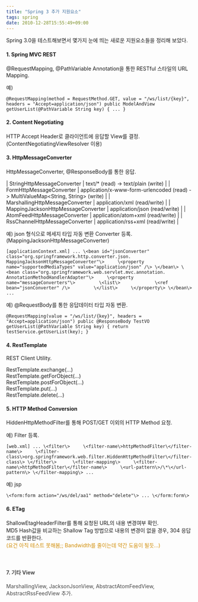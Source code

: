 ```yaml
---
title: "Spring 3 추가 지원요소"
tags: spring
date: 2010-12-28T15:55:49+09:00
---
```


Spring 3.0을 테스트해보면서 몇가지 눈에 띄는 새로운 지원요소들을 정리해 보았다.

#### **1. Spring MVC REST**
@RequestMapping, @PathVariable Annotation을 통한 RESTful 스타일의 URL Mapping.  
  
예)  

    @RequestMapping(method = RequestMethod.GET, value = "/ws/list/{key}", headers = "Accept=application/json") public ModelAndView getUserList(@PathVariable String key) { ... }

  
  

#### **2. Content Negotiating**
HTTP Accept Header로 클라이언트에 응답할 View를 결정. (ContentNegotiatingViewResolver 이용)  
  
  

#### **3. HttpMessageConverter**
HttpMessageConverter, @ResponseBody를 통한 응답.  

|  StringHttpMessageConverter |  text/\* (read) -\> text/plain (write) |
|  FormHttpMessageConverter |  application/x-www-form-urlencoded (read) -\> MultiValueMap\<String, String\> (write) |
|  MarshallingHttpMessageConverter |  application/xml (read/write) |
|  MappingJacksonHttpMessageConverter |  application/json (read/write) |
|  AtomFeedHttpMessageConverter |  application/atom+xml (read/write) |
|  RssChannelHttpMessageConverter |  application/rss+xml (read/write) |

  
예) json 형식으로 메세지 타입 자동 변환 Converter 등록. (MappingJacksonHttpMessageConverter)  

    [applicationContext.xml] ... \<bean id="jsonConverter" class="org.springframework.http.converter.json. MappingJacksonHttpMessageConverter"\>     \<property name="supportedMediaTypes" value="application/json" /\> \</bean\> \<bean class="org.springframework.web.servlet.mvc.annotation. AnnotationMethodHandlerAdapter"\>     \<property name="messageConverters"\>         \<list\>             \<ref bean="jsonConverter" /\>         \</list\>     \</property\> \</bean\> ...

  
예) @RequestBody를 통한 응답데이터 타입 자동 변환.  

    @RequestMapping(value = "/ws/list/{key}", headers = "Accept=application/json") public @ResponseBody TestVO getUserList(@PathVariable String key) { return testService.getUserList(key); }

  
  

#### **4. RestTemplate**
REST Client Utility.  

RestTemplate.exchange(...)  
RestTemplate.getForObject(...)  
RestTemplate.postForObject(...)  
RestTemplate.put(...)  
RestTemplate.delete(...)  

  
  

#### **5. HTTP Method Conversion**
HiddenHttpMethodFilter를 통해 POST/GET 이외의 HTTP Method 요청.  
  
예) Filter 등록.  

    [web.xml] ... \<filter\>     \<filter-name\>httpMethodFilter\</filter-name\>     \<filter-class\>org.springframework.web.filter.HiddenHttpMethodFilter\</filter-class\> \</filter\>      \<filter-mapping\>     \<filter-name\>httpMethodFilter\</filter-name\>     \<url-pattern\>/\*\</url-pattern\> \</filter-mapping\> ...

  
예) jsp  

    \<form:form action="/ws/del/aa1" method="delete"\> ... \</form:form\>

#### **6. ETag**

ShallowEtagHeaderFilter를 통해 요청된 URL의 내용 변경여부 확인.  
MD5 Hash값을 비교하는 Shallow Tag 방법으로 내용의 변경이 없을 경우, 304 응답코드를 반환한다.   
<font color="#d18e0a">(요건 아직 테스트 못해봄;; Bandwidth를 줄이는데 약간 도움이 될듯...)<br>
<br><br>
<font color="#474747">
<h4><strong>7. 기타 View</strong></h4>
MarshallingView, JacksonJsonView, AbstractAtomFeedView, AbstractRssFeedView 추가.<br>
</font></font><font color="#d18e0a"><font color="#474747"><br><br></font></font>

